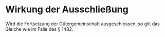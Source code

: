 # Wirkung der Ausschließung

Wird die Fortsetzung der Gütergemeinschaft ausgeschlossen, so gilt das Gleiche wie im Falle des § 1482. 

